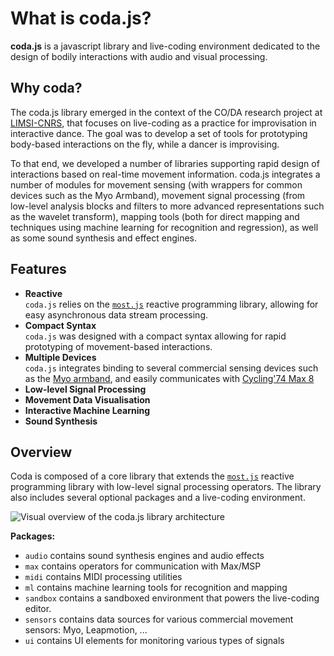 # What is coda.js?

**coda.js** is a javascript library and live-coding environment dedicated to the design of bodily interactions with audio and visual processing.

## Why coda?

The coda.js library emerged in the context of the CO/DA research project at [LIMSI-CNRS](https://www.limsi.fr/fr/), that focuses on live-coding as a practice for improvisation in interactive dance. The goal was to develop a set of tools for prototyping body-based interactions on the fly, while a dancer is improvising.

To that end, we developed a number of libraries supporting rapid design of interactions based on real-time movement information. coda.js integrates a number of modules for movement sensing (with wrappers for common devices such as the Myo Armband), movement signal processing (from low-level analysis blocks and filters to more advanced representations such as the wavelet transform), mapping tools (both for direct mapping and techniques using machine learning for recognition and regression), as well as some sound synthesis and effect engines.

## Features

- **Reactive**<br>`coda.js` relies on the [`most.js`](https://github.com/mostjs/core) reactive programming library, allowing for easy asynchronous data stream processing.
- **Compact Syntax**<br>`coda.js` was designed with a compact syntax allowing for rapid prototyping of movement-based interactions.
- **Multiple Devices**<br>`coda.js` integrates binding to several commercial sensing devices such as the [Myo armband](https://www.myo.com/), and easily communicates with [Cycling'74 Max 8](https://cycling74.com/)
- **Low-level Signal Processing**
- **Movement Data Visualisation**
- **Interactive Machine Learning**
- **Sound Synthesis**

## Overview

Coda is composed of a core library that extends the [`most.js`](https://github.com/mostjs/core) reactive programming library with low-level signal processing operators. The library also includes several optional packages and a live-coding environment.

![Visual overview of the coda.js library architecture](./coda_architecture.png)

**Packages:**

- `audio` contains sound synthesis engines and audio effects
- `max` contains operators for communication with Max/MSP
- `midi` contains MIDI processing utilities
- `ml` contains machine learning tools for recognition and mapping
- `sandbox` contains a sandboxed environment that powers the live-coding editor.
- `sensors` contains data sources for various commercial movement sensors: Myo, Leapmotion, ...
- `ui` contains UI elements for monitoring various types of signals

